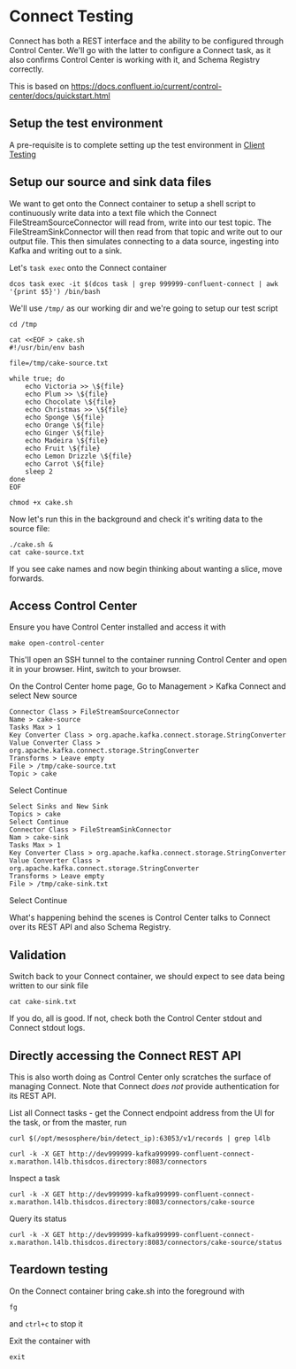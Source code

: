# Connect Testing

Connect has both a REST interface and the ability to be configured through Control Center. We'll go with the latter to configure a Connect task, as it also confirms Control Center is working with it, and Schema Registry correctly. 

This is based on https://docs.confluent.io/current/control-center/docs/quickstart.html

## Setup the test environment

A pre-requisite is to complete setting up the test environment in [Client Testing](client_testing.md)

## Setup our source and sink data files

We want to get onto the Connect container to setup a shell script to continuously write data into a text file which the Connect FileStreamSourceConnector will read from, write into our test topic.  The FileStreamSinkConnector will then read from that topic and write out to our output file.  This then simulates connecting to a data source, ingesting into Kafka and writing out to a sink.

Let's `task exec` onto the Connect container
```
dcos task exec -it $(dcos task | grep 999999-confluent-connect | awk '{print $5}') /bin/bash
```

We'll use `/tmp/` as our working dir and we're going to setup our test script
```
cd /tmp

cat <<EOF > cake.sh
#!/usr/bin/env bash

file=/tmp/cake-source.txt

while true; do
    echo Victoria >> \${file}
    echo Plum >> \${file}
    echo Chocolate \${file}
    echo Christmas >> \${file}
    echo Sponge \${file}
    echo Orange \${file}
    echo Ginger \${file}
    echo Madeira \${file}
    echo Fruit \${file}
    echo Lemon Drizzle \${file}
    echo Carrot \${file}
    sleep 2
done
EOF

chmod +x cake.sh
```

Now let's run this in the background and check it's writing data to the source file:
```
./cake.sh &
cat cake-source.txt
```

If you see cake names and now begin thinking about wanting a slice, move forwards.


## Access Control Center

Ensure you have Control Center installed and access it with
```
make open-control-center
```
This'll open an SSH tunnel to the container running Control Center and open it in your browser.  Hint, switch to your browser.

On the Control Center home page, Go to Management > Kafka Connect and select New source

```
Connector Class > FileStreamSourceConnector
Name > cake-source
Tasks Max > 1
Key Converter Class > org.apache.kafka.connect.storage.StringConverter
Value Converter Class > org.apache.kafka.connect.storage.StringConverter
Transforms > Leave empty
File > /tmp/cake-source.txt
Topic > cake
```
Select Continue
```
Select Sinks and New Sink
Topics > cake
Select Continue
Connector Class > FileStreamSinkConnector
Nam > cake-sink
Tasks Max > 1
Key Converter Class > org.apache.kafka.connect.storage.StringConverter
Value Converter Class > org.apache.kafka.connect.storage.StringConverter
Transforms > Leave empty
File > /tmp/cake-sink.txt
```
Select Continue

What's happening behind the scenes is Control Center talks to Connect over its REST API and also Schema Registry.

## Validation

Switch back to your Connect container, we should expect to see data being written to our sink file
```
cat cake-sink.txt
```

If you do, all is good. If not, check both the Control Center stdout and Connect stdout logs.

## Directly accessing the Connect REST API

This is also worth doing as Control Center only scratches the surface of managing Connect. Note that Connect *does not* provide authentication for its REST API.

List all Connect tasks - get the Connect endpoint address from the UI for the task, or from the master, run 
```
curl $(/opt/mesosphere/bin/detect_ip):63053/v1/records | grep l4lb
```

```
curl -k -X GET http://dev999999-kafka999999-confluent-connect-x.marathon.l4lb.thisdcos.directory:8083/connectors
```

Inspect a task
```
curl -k -X GET http://dev999999-kafka999999-confluent-connect-x.marathon.l4lb.thisdcos.directory:8083/connectors/cake-source
```

Query its status
```
curl -k -X GET http://dev999999-kafka999999-confluent-connect-x.marathon.l4lb.thisdcos.directory:8083/connectors/cake-source/status
```

## Teardown testing

On the Connect container bring cake.sh into the foreground with 
```
fg
```
and `ctrl+c` to stop it

Exit the container with
```
exit
```
